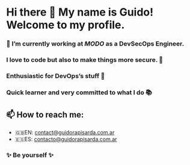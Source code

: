 # Hi there 👋 My name is Guido! Welcome to my profile.

### 🔭 I’m currently working at _MODO_ as a DevSecOps Engineer.

### I love to code but also to make things more secure. 🥳

### Enthusiastic for DevOps’s stuff :space_invader:

### Quick learner and very committed to what I do 📚

## 📫 How to reach me:
- :gb:EN: contact@guidorapisarda.com.ar
- :es:ES: contacto@guidorapisarda.com.ar

### ✨ Be yourself ✨
<!--
**guidorapisarda/guidorapisarda** is a ✨ _special_ ✨ repository because its `README.md` (this file) appears on your GitHub profile.

Here are some ideas to get you started:

- 🔭 I’m currently working on ...
- 🌱 I’m currently learning ...
- 👯 I’m looking to collaborate on ...
- 🤔 I’m looking for help with ...
- 💬 Ask me about ...
- 📫 How to reach me: ...
- 😄 Pronouns: ...
- ⚡ Fun fact: ...
-->
